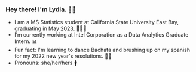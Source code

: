 ### Hey there! I'm Lydia. 👋🏾  

- I am a MS Statistics student at California State University East Bay, graduating in May 2023. 👩🏾‍🎓
- I’m currently working at Intel Corporation as a Data Analytics Graduate Intern. 📊
- Fun fact: I'm learning to dance Bachata and brushing up on my spanish for my 2022 new year's resolutions. 💃🏾 
- Pronouns: she/her/hers 🚺


<!--
**lgibson7/lgibson7** is a ✨ _special_ ✨ repository because its `README.md` (this file) appears on your GitHub profile.

-->
